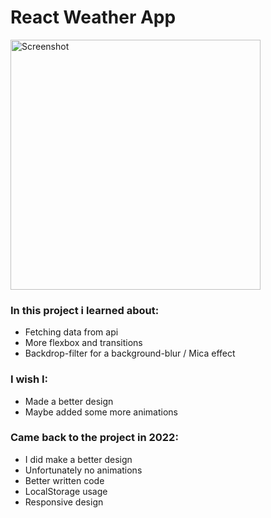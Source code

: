 # React Weather App

<img src="https://i.imgur.com/32JH9Pl.png" alt="Screenshot" width="400"/>

### In this project i learned about:
- Fetching data from api
- More flexbox and transitions
- Backdrop-filter for a background-blur / Mica effect

### I wish I:
- Made a better design
- Maybe added some more animations

### Came back to the project in 2022:
- I did make a better design
- Unfortunately no animations
- Better written code
- LocalStorage usage
- Responsive design
